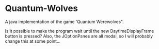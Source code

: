 Quantum-Wolves
==============

A java implementation of the game 'Quantum Werewolves".

Is it possible to make the program wait until the new DaytimeDisplayFrame button is pressed?
Also, the JOptionPanes are all modal, so I will probably change this at some point...
